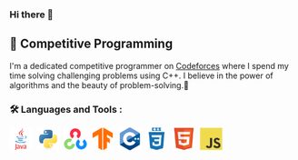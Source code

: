 ### Hi there 👋
## 🎯 Competitive Programming

I'm a dedicated competitive programmer on [Codeforces](http://codeforces.com/) where I spend my time solving challenging problems using C++. I believe in the power of algorithms and the beauty of problem-solving.🐧 

### :hammer_and_wrench: Languages and Tools :
<div>   

  <img src="https://github.com/devicons/devicon/blob/master/icons/java/java-original-wordmark.svg" title="Java" alt="Java" width="40" height="40"/>&nbsp;
  <img src="https://raw.githubusercontent.com/devicons/devicon/master/icons/python/python-original.svg" title="Python" alt="python" width="40" height="40"/>&nbsp;
  <img src="https://raw.githubusercontent.com/devicons/devicon/master/icons/opencv/opencv-original.svg" title="Spring" alt="Spring" width="40" height="40"/>&nbsp;
  <img src="https://raw.githubusercontent.com/devicons/devicon/master/icons/tensorflow/tensorflow-original.svg" title="Material UI" alt="Material UI" width="40" height="40"/>&nbsp;
  <img src="https://raw.githubusercontent.com/devicons/devicon/master/icons/cplusplus/cplusplus-original.svg" title="C++" alt="C++" width="40" height="40"/>&nbsp;
  <img src="https://github.com/devicons/devicon/blob/master/icons/css3/css3-plain-wordmark.svg"  title="CSS3" alt="CSS" width="40" height="40"/>&nbsp;
  <img src="https://github.com/devicons/devicon/blob/master/icons/html5/html5-original.svg" title="HTML5" alt="HTML" width="40" height="40"/>&nbsp;
  <img src="https://github.com/devicons/devicon/blob/master/icons/javascript/javascript-original.svg" title="JavaScript" alt="JavaScript" width="40" height="40"/>&nbsp;
  

</div>
